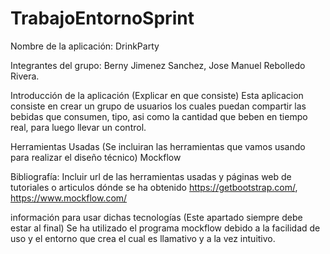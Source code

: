 # TrabajoEntornoSprint


Nombre de la aplicación: DrinkParty

Integrantes del grupo: Berny Jimenez Sanchez, Jose Manuel Rebolledo Rivera.

Introducción de la aplicación (Explicar en que consiste)
Esta aplicacion consiste en crear un grupo de usuarios los cuales puedan compartir las bebidas que consumen, tipo, asi como la cantidad que beben en tiempo real, para luego llevar un control. 


Herramientas Usadas (Se incluiran las herramientas que vamos usando para realizar el diseño técnico)
Mockflow


Bibliografía: Incluir url de las herramientas usadas y páginas web de tutoriales o articulos dónde se ha obtenido
https://getbootstrap.com/, https://www.mockflow.com/


 información para usar dichas tecnologías (Este apartado siempre debe estar al final)
 Se ha utilizado el programa mockflow debido a la facilidad de uso y el entorno que crea el cual es llamativo y a la vez intuitivo.
 
